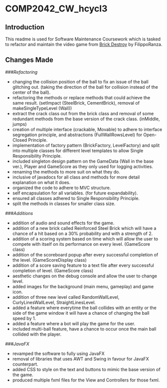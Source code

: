 # COMP2042_CW_hcycl3
 
## Introduction

This readme is used for Software Maintenance Coursework which is tasked to refactor and maintain the video game from <a href="https://github.com/FilippoRanza/Brick_Destroy"> Brick Destroy</a> by FilippoRanza.

## Changes Made

###_Refactoring_

- changing the collision position of the ball to fix an issue of the ball glitching out. (taking the direction of the ball for collision instead of the center of the ball).
- refactoring the methods or replace methods that could achieve the same result. (setImpact (SteelBrick, CementBrick), removal of makeSingleTypeLevel (Wall))
- extract the crack class out from the brick class and removal of some redundant methods from the base version of the crack class. (inMiddle, jumps)
- creation of multiple interface (crackable, Movable) to adhere to interface segregation principle, and abstractions (FullWallRowsLevel) for Open-Closed Principle.
- implementation of factory pattern (BrickFactory, LevelFactory) and split into multiple classes for different level templates to allow Single Responsibility Principle.
- included singleton design pattern on the GameData (Wall in the base ver.), Player and GameScore as they only used for logging activities.
- renaming the methods to more suit on what they do.
- inclusive of javadocs for all class and methods for more detail explanation on what it does.
- organized the code to adhere to MVC structure.
- self encapsulation for all variables. (for future expandability).
- ensured all classes adhered to Single Responsibility Principle.
- split the methods in classes for smaller class size.

###_Additions_

+ addition of audio and sound effects for the game.
+ addition of a new brick called Reinforced Steel Brick which will have a chance of a hit based on a 30% probability and with a strength of 2.
+ addition of a scoring system based on time which will allow the user to compete with itself on its performance on every level. (GameScore class)
+ addition of the scoreboard popup after every successful completion of the level. (GameScoreDisplay class)
+ addition of a score saving feature to a text file after every successful completion of level. (GameScore class)
+ aesthetic changes on the debug console and allow the user to change level.
+ added images for the background (main menu, gameplay) and game icon.
+ addition of three new level called RandomWallLevel, CurlyLinesWallLevel, StraightLinesLevel.
+ added a feature where everytime the ball collides with an entity or the side of the game window it will have a chance of changing the ball speed by 1.
+ added a feature where a bot will play the game for the user.
+ included multi-ball feature, have a chance to occur once the main ball collided with the player.

###_JavaFX_

* revamped the software to fully using JavaFX 
* removal of libraries that uses AWT and Swing in favour for JavaFX counterpart.
* added CSS to style on the text and buttons to mimic the base version of the game.
* produced multiple fxml files for the View and Controllers for those fxml.